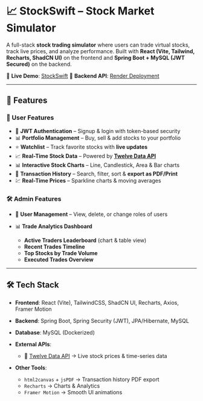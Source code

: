 

# 📈 StockSwift – Stock Market Simulator

A full-stack **stock trading simulator** where users can trade virtual stocks, track live prices, and analyze performance. Built with **React (Vite, Tailwind, Recharts, ShadCN UI)** on the frontend and **Spring Boot + MySQL (JWT Secured)** on the backend.

🔗 **Live Demo**: [StockSwift](https://stockswift.netlify.app/)
🔗 **Backend API**: [Render Deployment](https://stocksimulator-backend.onrender.com/)

---

## 🚀 Features

### 👤 User Features

* 🔑 **JWT Authentication** – Signup & login with token-based security
* 📊 **Portfolio Management** – Buy, sell & add stocks to your portfolio
* ⭐ **Watchlist** – Track favorite stocks with **live updates**
* 📈 **Real-Time Stock Data** – Powered by **[Twelve Data API](https://twelvedata.com/)**
* 📊 **Interactive Stock Charts** – Line, Candlestick, Area & Bar charts
* 📝 **Transaction History** – Search, filter, sort & **export as PDF/Print**
* 💹 **Real-Time Prices** – Sparkline charts & moving averages

### 🛠️ Admin Features

* 👥 **User Management** – View, delete, or change roles of users
* 📊 **Trade Analytics Dashboard**

  * **Active Traders Leaderboard** (chart & table view)
  * **Recent Trades Timeline**
  * **Top Stocks by Trade Volume**
  * **Executed Trades Overview**

---

## 🛠️ Tech Stack

* **Frontend**: React (Vite), TailwindCSS, ShadCN UI, Recharts, Axios, Framer Motion
* **Backend**: Spring Boot, Spring Security (JWT), JPA/Hibernate, MySQL
* **Database**: MySQL (Dockerized)
* **External APIs**:

  * 🔗 [Twelve Data API](https://twelvedata.com/) → Live stock prices & time-series data
* **Other Tools**:

  * `html2canvas` + `jsPDF` → Transaction history PDF export
  * `Recharts` → Charts & Analytics
  * `Framer Motion` → Smooth UI animations


